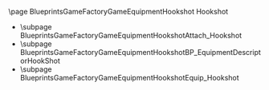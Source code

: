 \page BlueprintsGameFactoryGameEquipmentHookshot Hookshot
- \subpage BlueprintsGameFactoryGameEquipmentHookshotAttach_Hookshot
- \subpage BlueprintsGameFactoryGameEquipmentHookshotBP_EquipmentDescriptorHookShot
- \subpage BlueprintsGameFactoryGameEquipmentHookshotEquip_Hookshot
